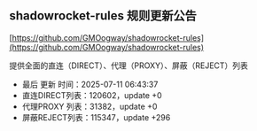 ## shadowrocket-rules 规则更新公告

[https://github.com/GMOogway/shadowrocket-rules](https://github.com/GMOogway/shadowrocket-rules)

提供全面的直连（DIRECT）、代理（PROXY）、屏蔽（REJECT）列表
- 最后 更新 时间：2025-07-11 06:43:37
- 直连DIRECT列表：120602，update +0
- 代理PROXY 列表：31382，update +0
- 屏蔽REJECT列表：115347，update +296